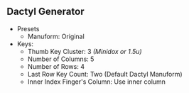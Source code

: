 ## Dactyl Generator

- Presets
    - Manuform: Original
- Keys:
    - Thumb Key Cluster: 3 *(Minidox or 1.5u)*
    - Number of Columns: 5
    - Number of Rows: 4
    - Last Row Key Count: Two (Default Dactyl Manuform)
    - Inner Index Finger's Column: Use inner column
